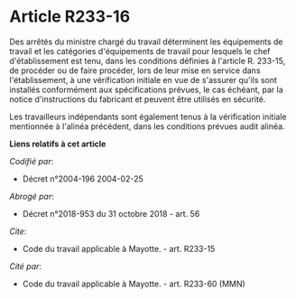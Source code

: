 # Article R233-16

Des arrêtés du ministre chargé du travail déterminent les équipements de travail et les catégories d'équipements de travail
pour lesquels le chef d'établissement est tenu, dans les conditions définies à l'article R. 233-15, de procéder ou de faire
procéder, lors de leur mise en service dans l'établissement, à une vérification initiale en vue de s'assurer qu'ils sont
installés conformément aux spécifications prévues, le cas échéant, par la notice d'instructions du fabricant et peuvent être
utilisés en sécurité. 

Les travailleurs indépendants sont également tenus à la vérification initiale mentionnée à l'alinéa précédent, dans les
conditions prévues audit alinéa.

**Liens relatifs à cet article**

_Codifié par_:

  - Décret n°2004-196 2004-02-25

_Abrogé par_:

  - Décret n°2018-953 du 31 octobre 2018 - art. 56

_Cite_:

  - Code du travail applicable à Mayotte. - art. R233-15

_Cité par_:

  - Code du travail applicable à Mayotte. - art. R233-60 (MMN)
